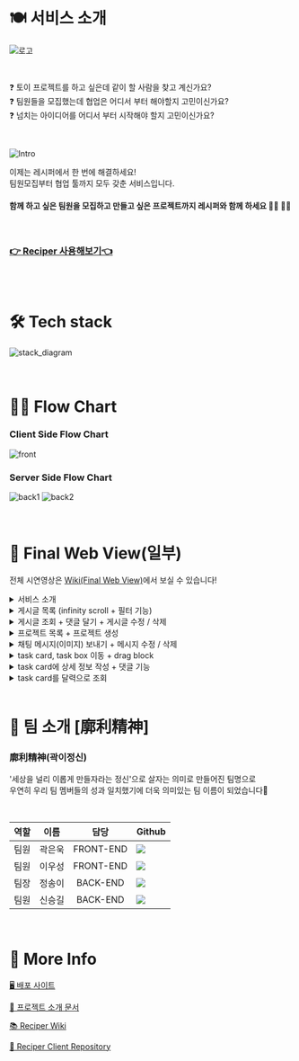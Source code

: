 # 🍽 서비스 소개

![로고](https://user-images.githubusercontent.com/77570843/120951605-31cc1180-c784-11eb-92aa-5f1d297a3df1.png)

<br/>

❓ 토이 프로젝트를 하고 싶은데 같이 할 사람을 찾고 계신가요?  
❓ 팀원들을 모집했는데 협업은 어디서 부터 해야할지 고민이신가요?  
❓ 넘치는 아이디어를 어디서 부터 시작해야 할지 고민이신가요?

<br/>

![Intro](https://user-images.githubusercontent.com/77570843/121116942-4d055280-c852-11eb-8171-5a26d4f18659.png)

이제는 레시퍼에서 한 번에 해결하세요!  
팀원모집부터 협업 툴까지 모두 갖춘 서비스입니다.

#### 함께 하고 싶은 팀원을 모집하고 만들고 싶은 프로젝트까지 레시퍼와 함께 하세요 👩‍💻 👨‍💻

<br/>

### [👉 Reciper 사용해보기👈](https://reciper.me/)


<br/>
<br/>

# 🛠 Tech stack

![stack_diagram](https://user-images.githubusercontent.com/77570843/120578890-7fcdd600-c461-11eb-9134-44ce31db21a3.png)

<br/>

# 🏃‍♂️ Flow Chart

### Client Side Flow Chart

![front](https://user-images.githubusercontent.com/77570843/121053267-23b6d900-c7f6-11eb-9147-9b51b5a9ea4d.png)

### Server Side Flow Chart

![back1](https://user-images.githubusercontent.com/77570843/120968408-cc881880-c7a3-11eb-9bc5-c29f3db5da2b.png)
![back2](https://user-images.githubusercontent.com/77570843/120967587-9eee9f80-c7a2-11eb-8577-263c371238c7.png)

<br/>

# 🚗 Final Web View(일부)

전체 시연영상은 [Wiki(Final Web View)](https://github.com/codestates/Reciper-client/wiki/Final-Web-View)에서 보실 수 있습니다!

<details>
<summary>서비스 소개</summary>     
  <img src="https://user-images.githubusercontent.com/77570843/121545783-c87b2580-ca45-11eb-9411-722ef92829e3.gif" width="1893px">
</details>
<details>
<summary>게시글 목록 (infinity scroll + 필터 기능)</summary>     
  <img src="https://user-images.githubusercontent.com/77570843/121545082-28bd9780-ca45-11eb-988e-0aefec403a31.gif" width="1893px">
</details>
<details>
<summary>게시글 조회 + 댓글 달기 + 게시글 수정 / 삭제</summary>     
  <img src="https://user-images.githubusercontent.com/77570843/121532907-be9ff500-ca3a-11eb-9d82-22b67ac6281b.gif">
</details>
<details>
<summary>프로젝트 목록 + 프로젝트 생성</summary>     
  <img src="https://user-images.githubusercontent.com/77570843/121532900-bd6ec800-ca3a-11eb-9c28-74ce60a91459.gif">
</details>
<details>
<summary>채팅 메시지(이미지) 보내기 + 메시지 수정 / 삭제</summary>     
  <img src="https://user-images.githubusercontent.com/77570843/121532880-b9db4100-ca3a-11eb-974f-393f4971cc54.gif">
</details>
<details>
<summary>task card, task box 이동 + drag block</summary>     
  <img src="https://user-images.githubusercontent.com/77570843/121532848-b2b43300-ca3a-11eb-81a4-864b5e530ba6.gif">
</details>
<details>
<summary>task card에 상세 정보 작성 + 댓글 기능</summary>     
  <img src="https://user-images.githubusercontent.com/77570843/121532837-b051d900-ca3a-11eb-917a-2733cd13ee2f.gif">
</details>
<details>
<summary>task card를 달력으로 조회</summary>     
  <img src="https://user-images.githubusercontent.com/77570843/121532868-b778e700-ca3a-11eb-8493-9c249403042c.gif">
</details>

<br/>

# 🌟 팀 소개 [廓利精神]

### 廓利精神(곽이정신)

'세상을 널리 이롭게 만들자라는 정신'으로 살자는 의미로 만들어진 팀명으로  
우연히 우리 팀 멤버들의 성과 일치했기에 더욱 의미있는 팀 이름이 되었습니다🤗

<br/>

| 역할 |  이름  |   담당    | Github                                                                                                                                                                      |
| :--: | :----: | :-------: | :-------------------------------------------------------------------------------------------------------------------------------------------------------------------------- |
| 팀원 | 곽은욱 | FRONT-END | <a href="https://github.com/Woogie-94" target="_blank"><img src="https://img.shields.io/badge/Woogie_94-5294E2?style=for-the-badge&logo=GitHub&logoColor=white"/></a>       |
| 팀원 | 이우성 | FRONT-END | <a href="https://github.com/useonglee" target="_blank"><img src="https://img.shields.io/badge/useonglee-5294E2?style=for-the-badge&logo=GitHub&logoColor=white"/></a>       |
| 팀장 | 정송이 | BACK-END  | <a href="https://github.com/lovelysi0113" target="_blank"><img src="https://img.shields.io/badge/lovelysi0113-5294E2?style=for-the-badge&logo=GitHub&logoColor=white"/></a> |
| 팀원 | 신승길 | BACK-END  | <a href="https://github.com/gatsukichi" target="_blank"><img src="https://img.shields.io/badge/gatsukichi-5294E2?style=for-the-badge&logo=GitHub&logoColor=white"/></a>     |

<br/>

# 🌸 More Info

[🖥 배포 사이트](https://reciper.me)

[🌿 프로젝트 소개 문서](https://www.notion.so/1-Reciper-de93f39a78844d7cb9af57c041ccfa27)

[📚 Reciper Wiki](https://github.com/codestates/Reciper-client/wiki)

[🔐 Reciper Client Repository](https://github.com/codestates/Reciper-client)

